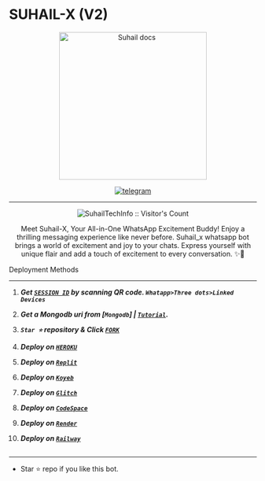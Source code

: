 # SUHAIL-X (V2)
<p align="center">
  <a href="https://whatsapp.com/channel/0029Vaj1vKSK5cDDT4tVvY1y">
    <img alt="Suhail docs" height="300" src="./lib/assets/pk.jpg"  old_src= "https://telegra.ph/file/9dcef2b49909742db8dbd.jpg">
  </a>
</p>
  
   
<p align="center">

  <a aria-label="Join our chats" href="https://t.me/suhail_md0" target="_blank">
    <img alt="telegram" src="https://img.shields.io/badge/Join Group-25D366?style=for-the-badge&logo=telegram&logoColor=white" />
  </a>
 

---


 <p align="center"><img src="https://profile-counter.glitch.me/{suhail-whatsapp-bot}/count.svg" alt="SuhailTechInfo :: Visitor's Count" old_src="https://profile-counter.glitch.me/{SuhailTechInfo}/count.svg" /></p>


  <p align="center"> Meet Suhail-X, Your All-in-One WhatsApp Excitement Buddy! Enjoy a thrilling messaging experience like never before. Suhail_x whatsapp bot brings a world of excitement and joy to your chats. Express yourself with unique flair and add a touch of excitement to every conversation. ✨🤖 </p
  
  
 

 
## Deployment Methods
---
1. ***Get [`SESSION ID`](https://suhail-md-vtsf.onrender.com/)  by scanning QR code. `Whatapp>Three dots>Linked Devices`***
2.  ***Get a Mongodb uri from [`Mongodb`] | [`Tutorial`](https://youtu.be/4YEUtGlqkl4).***
3.  ***`Star ⭐` repository & Click [`FORK`](https://github.com/SuhailTechInfo/suhail-whatsapp-bot/fork)***
   
5.  ***Deploy on [`HEROKU`](https://suhail-web.vercel.app//deploy?platform=heroku)***
6.  ***Deploy on [`Replit`](https://suhail-web.vercel.app/deploy?platform=replit)***  
7.  ***Deploy on [`Koyeb`](https://suhail-web.vercel.app/deploy?platform=koyeb)***
8.  ***Deploy on [`Glitch`](https://suhail-web.vercel.app/deploy?platform=glitch)***
9.  ***Deploy on [`CodeSpace`](https://suhail-web.vercel.app/deploy?platform=codespace)***
10. ***Deploy on [`Render`](https://suhail-web.vercel.app/deploy?platform=render)***
11. ***Deploy on [`Railway`](https://suhail-web.vercel.app/deploy?platform=railway)***
##



---

- Star ⭐ repo if you like this bot.





